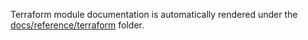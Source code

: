 Terraform module documentation is automatically rendered under the
[docs/reference/terraform](../../docs/reference/terraform) folder.
